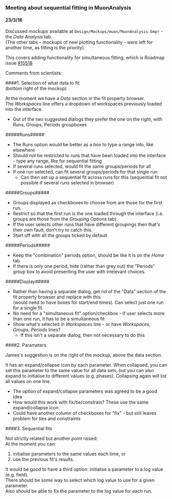 ### Meeting about sequential fitting in MuonAnalysis ###
#### 23/3/16 ####

Discussed mockups available at `Design/Mockups/muon/MuonAnalysis.bmpr` - the _Data Analysis_ tab.  
(The other tabs - mockups of new plotting functionality - were left for another time, as fitting is the priority).

This covers adding functionality for simultaneous fitting, which is Roadmap issue [#15518](https://github.com/mantidproject/mantid/issues/15518)

Comments from scientists:  

####1. Selection of what data to fit  
  (bottom right of the mockup)

  At the moment we have a _Data_ section in the fit property browser.  
  The _Workspaces_ line offers a dropdown of workspaces previously loaded into the interface.

  - Out of the two suggested dialogs they prefer the one on the right, with Runs, Groups, Periods groupboxes
  
  #####Runs#####
  - The Runs option would be better as a box to type a range into, like elsewhere   
  - Should *not* be restricted to runs that have been loaded into the interface - type any range, like for sequential fitting   
  - If several runs selected, would fit the same groups/periods for all
  - If one run selected, can fit several groups/periods for that single run   
    - Can then set up a sequential fit across runs for this (sequential fit not possible if several runs selected in browser)   
  
  #####Groups#####
  - Groups displayed as checkboxes to choose from are those for the first run.  
  - Restrict so that the first run is the one loaded through the interface (i.e. groups are those from the _Grouping Options_ tab).   
  - If the user selects other runs that have different groupings then that's their own fault, don't try to catch this.     
  - Start off with all the groups ticked by default
  
  #####Periods#####
  - Keep the "combination" periods option, should be like it is on the _Home_ tab   
  - If there is only one period, hide (rather than grey out) the "Periods" group box to avoid presenting the user with irrelevant choices.

  #####Display#####
  - Rather than having a separate dialog, get rid of the "Data" section of the fit property browser and replace with this  
  (would need to have boxes for start/end times). Can select just one run for a single fit.
  - No need for a "simultaneous fit" option/checkbox - if user selects more than one run, it has to be a simultaneous fit
  - Show what's selected in _Workspaces_ line - or have *Workspaces, Groups, Periods* lines?
    - If this isn't a separate dialog, then not necessary to do this

####2. Parameters 

  James's suggestion is on the right of the mockup, above the data section. 
  
  It has an expand/collapse icon by each parameter. When collapsed, you can set this parameter to the same value for all data sets, but you can also expand to initialise to different values (e.g. phases). Collapsing again will list all values on one line. 

  - The option of expand/collapse parameters was agreed to be a good idea 
  - How would this work with fix/tie/constrain? These use the same expand/collapse icon.
  - Could have another column of checkboxes for "fix" - but still leaves problem for ties and constraints

####3. Sequential fits

  Not strictly related but another point raised:  
  At the moment you can:
  1. initialise parameters to the same values each time, or 
  2. use the previous fit's results. 
  
  It would be good to have a third option: initialise a parameter to a log value (e.g. field).  
  There should be some way to select which log value to use for a given parameter.  
  Also should be able to fix the parameter to the log value for each run.
  

